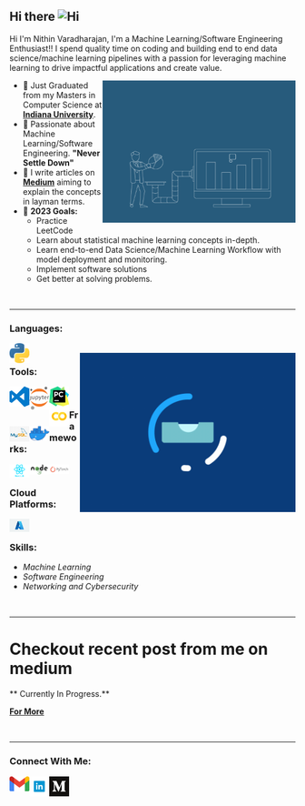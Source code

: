 ## Hi there <img width="28px" alt="Hi" src="https://user-images.githubusercontent.com/1303154/88677602-1635ba80-d120-11ea-84d8-d263ba5fc3c0.gif" />

Hi I'm Nithin Varadharajan, I'm a Machine Learning/Software Engineering Enthusiast!! I spend quality time on coding and building end to end data science/machine learning pipelines with a passion for leveraging machine learning to drive impactful applications and create value.

<img align="right" alt="GIF" src="datascienctist.gif" width="340" height="250" />

- 🔭 Just Graduated from my Masters in Computer Science at **<a href="https://luddy.indiana.edu/">Indiana University</a>**.
- 🌱 Passionate about Machine Learning/Software Engineering. **"Never Settle Down"**
- 👯 I write articles on **<a href="https://medium.com/@nithinavarad">Medium</a>** aiming to explain the concepts in layman terms.
- 🥅 **2023 Goals:**
  - Practice LeetCode
  - Learn about statistical machine learning concepts in-depth.
  - Learn end-to-end Data Science/Machine Learning Workflow with model deployment and monitoring.
  - Implement software solutions
  - Get better at solving problems.

<br />

---

### **Languages**:

[<img align="left" alt="Python" width="35px" src="python.png" />](https://docs.python.org/3/)

</br>

<img align="right" alt="GIF" src="stack.gif" width="380" height="280" />

### **Tools**:

[<img align="left" alt="Visual Studio Code" width="35px" src="vscode.svg" />](https://docs.microsoft.com/en-us/visualstudio/?view=vs-2019)

[<img align="left" alt="Jupyter" width="35px" src="jupyter.png" />](https://jupyter.org/)

[<img align="left" alt="PyCharm" width="35px" src="pycharm.png" />](https://www.jetbrains.com/pycharm/)

[<img align="left" alt="Colab" width="35px" src="colab.png" />](https://colab.research.google.com/github/tensorflow/examples/blob/master/courses/udacity_intro_to_tensorflow_for_deep_learning/l01c01_introduction_to_colab_and_python.ipynb)

[<img align="left" alt="MySQL" width="35px" src="mysql.jpg" />](https://dev.mysql.com/doc/)

[<img align="left" alt="Docker" width="35px" src="docker.png" />](https://docs.docker.com/engine/)

</br>

### **Frameworks**:

[<img align="left" alt="React" width="35px" src="react.png" />](https://react.dev/)

[<img align="left" alt="Node" width="35px" src="node.png" />](https://nodejs.org/)

[<img align="left" alt="PyTorch" width="35px" src="pytorch.png" />](https://pytorch.org/)

<!-- [<img align="left" alt="Tableau" width="35px" src="tableau1.png" />](https://www.tableau.com/trial/tableau-software?utm_campaign_id=2017049&utm_campaign=Prospecting-CORE-ALL-ALL-ALL-ALL&utm_medium=Paid+Search&utm_source=Google+Search&utm_language=EN&utm_country=IND&kw=tableau&adgroup=CTX-Brand+Priority-Core-EN-E&adused=484165494676&matchtype=e&placement=&gclsrc=aw.ds&&gclid=EAIaIQobChMIos-i5Zin7gIVliQrCh0BuQDZEAAYASAAEgITMvD_BwE)

[<img align="left" alt="PowerBI" width="35px" src="PowerBI.png" />](https://powerbi.microsoft.com/en-us/) -->

</br>

### **Cloud Platforms**:

<!-- [<img align="left" alt="AWS" width="35px" src="aws.jpeg" />](https://aws.amazon.com/free/?trk=ps_a134p000003yhlXAAQ&trkCampaign=acq_paid_search_brand&sc_channel=ps&sc_campaign=acquisition_IN&sc_publisher=google&sc_category=core-main&sc_country=IN&sc_geo=APAC&sc_outcome=Acquisition&sc_detail=aws&sc_content=Brand_Core_aws_e&sc_matchtype=e&sc_segment=453325184782&sc_medium=ACQ-P|PS-GO|Brand|Desktop|SU|Core-Main|Core|IN|EN|Text&s_kwcid=AL!4422!3!453325184782!e!!g!!aws&ef_id=CjwKCAiA9vOABhBfEiwATCi7GGqUPXvbfEPvkKnmRUOw0n8p-rVIgAse793IAw-LS7yNOgvcf3gdsRoCm4kQAvD_BwE:G:s&s_kwcid=AL!4422!3!453325184782!e!!g!!aws&all-free-tier.sort-by=item.additionalFields.SortRank&all-free-tier.sort-order=asc) -->

[<img align="left" alt="Azure" width="35px" src="azure.jpg" />](https://azure.microsoft.com/)

</br>

### **Skills**:

- _Machine Learning_
- _Software Engineering_
- _Networking and Cybersecurity_

</br>

---

# **Checkout recent post from me on medium**

** Currently In Progress.**

<!-- <a target="_blank" href="https://github-readme-medium-recent-article.vercel.app/medium/@abhigyan.singh282/0"><img src="https://github-readme-medium-recent-article.vercel.app/medium/@abhigyan-singh282/0" alt="Recent Article 0">
</br>
<a target="_blank" href="https://github-readme-medium-recent-article.vercel.app/medium/@abhigyan.singh282/1"><img src="https://github-readme-medium-recent-article.vercel.app/medium/@abhigyan-singh282/1" alt="Recent Article 1">
</br>
<a target="_blank" href="https://github-readme-medium-recent-article.vercel.app/medium/@abhigyan.singh282/2"><img src="https://github-readme-medium-recent-article.vercel.app/medium/@abhigyan-singh282/2" alt="Recent Article 2">
</br> -->

**<a href="https://medium.com/@nithinavarad">For More</a>**

<br />

---

### **Connect With Me**:

[<img align="left" alt="GMail" width="35px" src="gmail.png" />](nithinavarad@gmail.com)

[<img align="left" alt="LinkedIn" width="35px" src="linkedin.png" />](https://www.linkedin.com/in/nithin-varadharajan-3ba1b1a4/)

[<img align="left" alt="Medium" width="35px" src="1200px-Medium_logo_Monogram.svg.png" />](https://medium.com/@nithinavarad)
